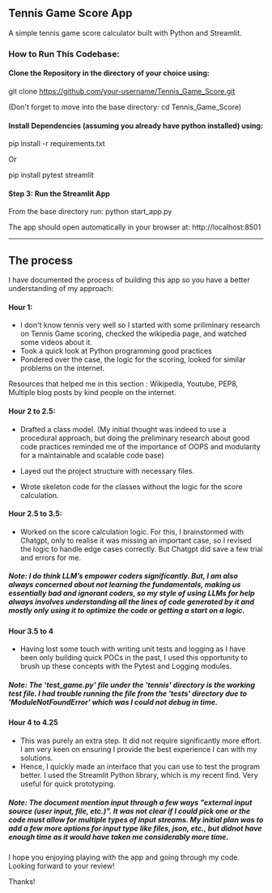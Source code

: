 ## Tennis Game Score App

A simple tennis game score calculator built with Python and Streamlit.

### How to Run This Codebase:

#### Clone the Repository in the directory of your choice using:

git clone https://github.com/your-username/Tennis_Game_Score.git  

(Don't forget to move into the base directory: cd Tennis_Game_Score)


#### Install Dependencies (assuming you already have python installed) using:
pip install -r requirements.txt  

Or  

pip install pytest streamlit  


#### Step 3: Run the Streamlit App
From the base directory run: python start_app.py  

The app should open automatically in your browser at: http://localhost:8501  




__________________________________________________________________________________

## The process


I have documented the process of building this app so you have a better understanding of my approach:


#### Hour 1: 

- I don't know tennis very well so I started with some priliminary research on Tennis Game scoring, checked the wikipedia page, and watched some videos about it. 
- Took a quick look at Python programming good practices
- Pondered over the case, the logic for the scoring, looked for similar problems on the internet.

Resources that helped me in this section : Wikipedia, Youtube, PEP8, Multiple blog posts by kind people on the internet.


#### Hour 2 to 2.5: 

- Drafted a class model. (My initial thought was indeed to use a procedural approach, but doing the preliminary research about good code practices reminded me of the importance of OOPS and modularity for a maintainable and scalable code base)

- Layed out the project structure with necessary files.
- Wrote skeleton code for the classes without the logic for the score calculation. 


#### Hour 2.5 to 3.5:

- Worked on the score calculation logic. For this, I brainstormed with Chatgpt, only to realise it was missing an important case, so I revised the logic to handle edge cases correctly. But Chatgpt did save a few trial and errors for me.

##### Note: I do think LLM’s empower coders significantly. But, I am also always concerned about not learning the fundamentals, making us essentially bad and ignorant coders, so my style of using LLMs for help always involves understanding all the lines of code generated by it and mostly only using it to optimize the code or getting a start on a logic. 


#### Hour 3.5 to 4
- Having lost some touch with writing unit tests and logging as I have been only building quick POCs in the past, I used this opportunity to brush up these concepts with the Pytest and Logging modules. 

##### Note: The 'test_game.py' file under the 'tennis' directory is the working test file. I had trouble running the file from the 'tests' directory due to 'ModuleNotFoundError' which was I could not debug in time. 


#### Hour 4 to 4.25
- This was purely an extra step. It did not require significantly more effort. I am very keen on ensuring I provide the best experience I can with my solutions.
- Hence, I quickly made an interface that you can use to test the program better. I used the Streamlit Python library, which is my recent find. Very useful for quick prototyping. 


##### Note: The document mention input through a few ways "external input source (user input, file, etc.)". It was not clear if I could pick one or the code must allow for multiple types of input streams. My initial plan was to add a few more options for input type like files, json, etc., but didnot have enough time as it would have taken me considerably more time. 





I hope you enjoying playing with the app and going through my code. Looking forward to your review!



Thanks!